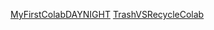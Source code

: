 [MyFirstColabDAYNIGHT](https://colab.research.google.com/drive/1EygB36YgbM7Qshe8oDpUfZ0UqL93KjUt#scrollTo=Hwb0cNKJEq2z)
[TrashVSRecycleColab](https://colab.research.google.com/drive/1ntd-gp2X1rplBODZOs1tAE-3BqqvxSS1?usp=sharing#scrollTo=wEgFsx8d1BZH)

